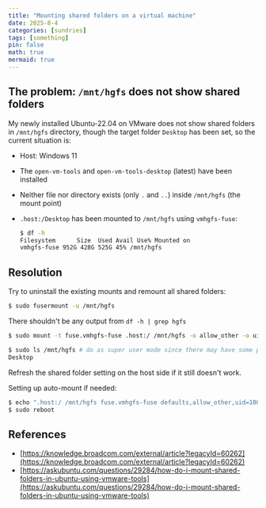 ```yaml
---
title: "Mounting shared folders on a virtual machine"
date: 2025-8-4
categories: [sundries]
tags: [something]
pin: false
math: true
mermaid: true
---
```


## The problem: `/mnt/hgfs` does not show shared folders

My newly installed Ubuntu-22.04 on VMware does not show shared folders in `/mnt/hgfs` directory, though the target folder `Desktop` has been set, so the current situation is:

- Host: Windows 11

- The `open-vm-tools` and `open-vm-tools-desktop` (latest) have been installed

- Neither file nor directory exists (only `.` and `..`) inside `/mnt/hgfs` (the mount point)

- `.host:/Desktop` has been mounted to `/mnt/hgfs` using `vmhgfs-fuse`:

  ```bash
  $ df -h
  Filesystem      Size  Used Avail Use% Mounted on
  vmhgfs-fuse 952G 428G 525G 45% /mnt/hgfs
  ```


## Resolution

Try to uninstall the existing mounts and remount all shared folders:

```bash
$ sudo fusermount -u /mnt/hgfs
```

There shouldn't be any output from `df -h | grep hgfs`

```bash
$ sudo mount -t fuse.vmhgfs-fuse .host:/ /mnt/hgfs -o allow_other -o uid=1000 -o gid=1000 # use command `id` to adjust the uid and gid
```
```bash
$ sudo ls /mnt/hgfs # do as super user mode since there may have some permission issues
Desktop
```

Refresh the shared folder setting on the host side if it still doesn't work.

Setting up auto-mount if needed:

```bash
$ echo ".host:/ /mnt/hgfs fuse.vmhgfs-fuse defaults,allow_other,uid=1000,gid=1000 0 0" | sudo tee -a /etc/fstab # -a to append a new line, same as `echo ' ... ' >> /etc/fstab`
$ sudo reboot
```


## References

- [https://knowledge.broadcom.com/external/article?legacyId=60262](https://knowledge.broadcom.com/external/article?legacyId=60262)
- [https://askubuntu.com/questions/29284/how-do-i-mount-shared-folders-in-ubuntu-using-vmware-tools](https://askubuntu.com/questions/29284/how-do-i-mount-shared-folders-in-ubuntu-using-vmware-tools)
